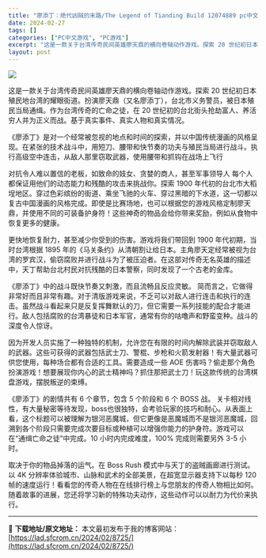 ```yaml
---
title: "廖添丁：绝代凶贼的末路/The Legend of Tianding Build 12074889 pc中文分享 1.42G"
date: 2024-02-27
tags: []
categories: ["PC中文游戏", "PC游戏"]
excerpt: "这是一款关于台湾传奇民间英雄廖天鼎的横向卷轴动作游戏。探索 20 世纪初日本殖民地台湾的耀眼街道。扮演廖天鼎（又名廖添丁），台北市义务警员，被日本殖民当局通缉。作为台湾传奇的亡命之徒，在 20 世纪初的台北街头抢劫富人、养活穷人并为正义而战。基于真实事件、真实人物和真实情况。 《廖添丁》是对一个经常&hellip;"
layout: post
---
```


<img class="aligncenter" src="https://img-eshop.cdn.nintendo.net/i/36633bdb373f6dd6a052ca357a3dd9d11c9e6e23b63122d0273971a5d119fb76.jpg?w=1000" />

这是一款关于台湾传奇民间英雄廖天鼎的横向卷轴动作游戏。探索 20 世纪初日本殖民地台湾的耀眼街道。扮演廖天鼎（又名廖添丁），台北市义务警员，被日本殖民当局通缉。作为台湾传奇的亡命之徒，在 20 世纪初的台北街头抢劫富人、养活穷人并为正义而战。基于真实事件、真实人物和真实情况。

《廖添丁》是对一个经常被忽视的地点和时间的探索，并以中国传统漫画的风格呈现。在紧张的技术战斗中，用短刀、腰带和快节奏的功夫与殖民当局进行战斗。执行高级空中连击，从敌人那里窃取武器，使用腰带和抓钩在战场上飞行

对抗令人难以置信的老板，如致命的妓女、贪婪的商人，甚至军事领导人
每个人都保证用他们的动态能力和残酷的攻击来挑战你。探索 1900 年代初的台北市大稻埕地区。穿过色彩缤纷的街道、乘坐飞驰的火车、穿过黑暗的下水道，这一切都以复古中国漫画的风格完成。即使是比赛场地，也可以根据您的游戏风格定制廖天鼎，并使用不同的可装备护身符！这些神奇的物品会给你带来奖励，例如从食物中恢复更多的健康。

更快地恢复耐力，甚至减少你受到的伤害。游戏将我们带回到 1900 年代初期，当时台湾根据 1895 年的《马关条约》从清朝割让给日本。主角廖天定经常被视为台湾的罗宾汉，偷窃腐败并进行战斗为了被压迫者。在这部对传奇无名英雄的描述中，天丁帮助台北村民对抗残酷的日本警察，同时发现了一个古老的金库。

《廖添丁》中的战斗既快节奏又刺激，而且流畅且反应灵敏。
简而言之，它做得非常好而且非常有趣。对于清版游戏来说，不乏可以对敌人进行连击和执行的连击。虽然战斗看起来只是反复挥舞默认的刀，但它需要一系列技能的配合才能进行。敌人包括腐败的台湾暴徒和日本军官，通常有你的咕噜声和野蛮变种。战斗的深度令人惊讶。

因为开发人员实施了一种独特的机制，允许您在有限的时间内解除武装并窃取敌人的武器。这些可获得的武器包括武士刀、警棍、步枪和火箭发射器！有大量武器可供您使用，每种场合都有合适的工具。需要造成一些 AOE 伤害吗？偷走那个角色扮演游戏！想要展现你内心的武士精神吗？抓住那把武士刀！玩这款传统的台湾棋盘游戏，摆脱叛逆的束缚。

《廖添丁》的剧情共有 6 个章节，包含 5 个阶段和 6 个 BOSS 战。
关卡相对线性，有大量秘密等待发现，boss也很独特，会考验玩家的技巧和耐心。从表面上看，这个标题可以被理解为银河恶魔城，但它更像是恶魔城而不是银河恶魔城，回溯到各个阶段只需要完成次要目标或种植可以增强你能力的护身符。游戏可以在“通缉亡命之徒”中完成。10 小时内完成难度，100% 完成则需要另外 3-5 小时。

取决于你的物品掉落的运气。在 Boss Rush 模式中与天丁的盗贼画廊进行测试。以 4K 分辨率体验城市、山脉和武术的全部美景，在超宽显示器支持下以每秒 120 帧的速度运行！看看您的传奇人物在在线排行榜上与您朋友的传奇人物相比如何。随着故事的进展，您还将学习新的特殊功夫动作，这些动作可以以耐力为代价来执行。

---
📖 **下载地址/原文地址：** 本文最初发布于我的博客网站：[https://lad.sfcrom.cn/2024/02/8725/](https://lad.sfcrom.cn/2024/02/8725/)
